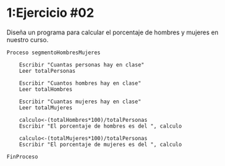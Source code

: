 # 1:Ejercicio #02

Diseña un programa para calcular el porcentaje de hombres y mujeres en nuestro curso.
```
Proceso segmentoHombresMujeres
	
	Escribir "Cuantas personas hay en clase"
	Leer totalPersonas
	
	Escribir "Cuantos hombres hay en clase"
	Leer totalHombres
	
	Escribir "Cuantas mujeres hay en clase"
	Leer totalMujeres
	
	calculo<-(totalHombres*100)/totalPersonas
	Escribir "El porcentaje de hombres es del ", calculo
		
	calculo<-(totalMujeres*100)/totalPersonas
	Escribir "El porcentaje de mujeres es del ", calculo
	
FinProceso
```





